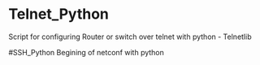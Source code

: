 # Telnet_Python
Script for configuring Router or switch over telnet
with python - Telnetlib

#SSH_Python
Begining of netconf with python
